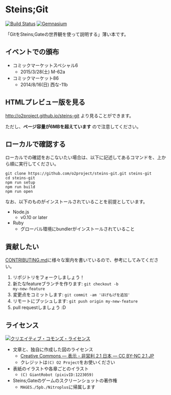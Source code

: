 Steins;Git
===========

[![Build Status](http://img.shields.io/travis/o2project/steins-git.svg?style=flat-square)](https://travis-ci.org/o2project/steins-git)
[![Gemnasium](http://img.shields.io/gemnasium/o2project/steins-git.svg?style=flat-square)](https://gemnasium.com/o2project/steins-git)

「GitをSteins;Gateの世界観を使って説明する」薄い本です。

## イベントでの頒布

- コミックマーケットスペシャル6
  - 2015/3/28(土) M-62a
- コミックマーケット86
  - 2014/8/16(日) 西な-11b

## HTMLプレビュー版を見る

http://o2project.github.io/steins-git より見ることができます。

ただし、**ページ容量が6MBを超えています** ので注意してください。

## ローカルで確認する

ローカルでの確認をおこないたい場合は、以下に記述してあるコマンドを、上から順に実行してください。

```
git clone https://github.com/o2project/steins-git.git steins-git
cd steins-git
npm run setup
npm run build
npm run open
```

なお、以下のものがインストールされていることを前提としています。

- Node.js
  - v0.10 or later
- Ruby
  - グローバル環境にbundlerがインストールされていること

## 貢献したい

[CONTRIBUTING.md](CONTRIBUTING.md "CONTRIBUTING.md")に様々な案内を書いているので、参考にしてみてください。

1. リポジトリをフォークしましょう！
2. 新たなfeatureブランチを作ります: <code>git checkout -b my-new-feature</code>
3. 変更点をコミットします: `git commit -am 'ほげもげを追加'`
4. リモートにプッシュします: `git push origin my-new-feature`
5. pull requestしましょう :D

## ライセンス

<a rel="license" href="http://creativecommons.org/licenses/by-nc/2.1/jp/"><img alt="クリエイティブ・コモンズ・ライセンス" style="border-width:0" src="https://i.creativecommons.org/l/by-nc/2.1/jp/88x31.png" /></a>

- 文章と、独自に作成した図のライセンス
  - <a rel="license" href="http://creativecommons.org/licenses/by-nc/2.1/jp/">Creative Commons — 表示 - 非営利 2.1 日本 — CC BY-NC 2.1 JP</a>
  - クレジットは`(C) O2 Project`をお使いください
- 表紙のイラストや各章ごとのイラスト
  - `(C) GiantRobot (pixivID:1223059)`
- Steins;Gateのゲームのスクリーンショットの著作権
  - `MAGES./5pb./Nitroplus`に帰属します

